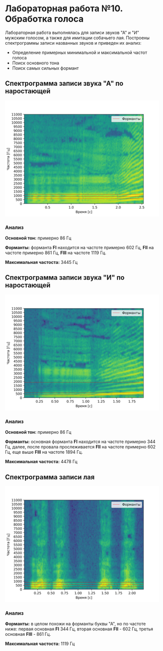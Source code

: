 # Лабораторная работа №10. Обработка голоса
Лабораторная работа выполнялась для записи звуков "А" и "И" мужским голосом, а также для имитации собачьего лая.
Построены спектрограммы записи названных звуков и приведен их анализ: 
- Определение примерных минимальной и максимальной частот голоса
- Поиск основного тона
- Поиск самых сильных формант

## Спектрограмма записи звука "А" по наростающей
![](results/spectrogram_a.png)

### Анализ
**Основной тон:** примерно 86 Гц

**Форманты:** форманта **FI** находится на частоте примерно 602 Гц, **FII** на частоте примерно 861 Гц,
**FIII** на частоте 1119 Гц.

**Максимальная частоста:** 3445 Гц

## Спектрограмма записи звука "И" по наростающей
![](results/spectrogram_i.png)

### Анализ
**Основной тон:** примерно 86 Гц

**Форманты:** основная форманта **FI** находится на частоте примерно 344 Гц, далее, после провала прослеживается **FII** на частоте примерно 602 Гц, еще выше  **FIII** на частоте 1894 Гц.

**Максимальная частоста:** 4478 Гц

## Спектрограмма записи лая
![](results/spectrogram_gav.png)

### Анализ
**Форманты:** в целом похожи на форманты буквы "А", но по частоте ниже: первая основная **FI** 344 Гц, вторая основная **FII** - 602 Гц, третья основная **FIII** - 861 Гц.

**Максимальная частоста:** 1119 Гц
